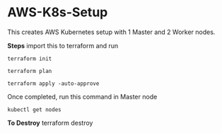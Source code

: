 # AWS-K8s-Setup

This creates AWS Kubernetes setup with 1 Master and 2 Worker nodes.

**Steps**
import this to terraform and run 

    terraform init

    terraform plan

    terraform apply -auto-approve

Once completed, run this command in Master node

    kubectl get nodes 
    
**To Destroy**
    terraform destroy 
